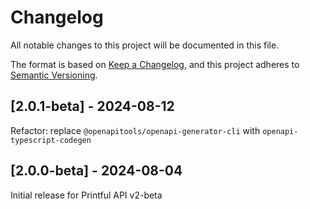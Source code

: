 # Changelog

All notable changes to this project will be documented in this file.

The format is based on [Keep a Changelog](https://keepachangelog.com/en/1.0.0/), and this project adheres to [Semantic Versioning](https://semver.org/spec/v2.0.0.html).

## [2.0.1-beta] - 2024-08-12

Refactor: replace `@openapitools/openapi-generator-cli` with `openapi-typescript-codegen`

## [2.0.0-beta] - 2024-08-04

Initial release for Printful API v2-beta
